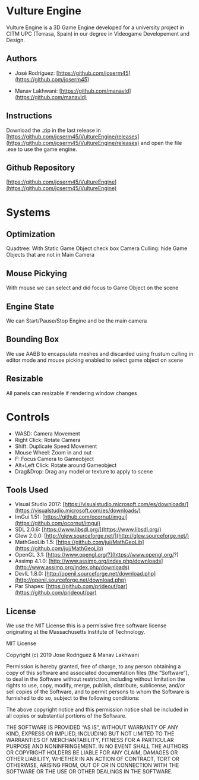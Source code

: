 # Vulture Engine

Vulture Engine is a 3D Game Engine developed for a university project in CITM UPC (Terrasa, Spain) in our degree in Videogame Developement and Design.

## Authors

* José Rodríguez: [https://github.com/joserm45](https://github.com/joserm45)

* Manav Lakhwani: [https://github.com/manavld](https://github.com/manavld)

## Instructions

Download the .zip in the last release in [https://github.com/joserm45/VultureEngine/releases](https://github.com/joserm45/VultureEngine/releases) and open the file .exe to use the game engine.

## Github Repository

[https://github.com/joserm45/VultureEngine](https://github.com/joserm45/VultureEngine)

# Systems

## Optimization

Quadtree: With Static Game Object check box
Camera Culling: hide Game Objects that are not in Main Camera

## Mouse Pickying

With mouse we can select and did focus to Game Object on the scene

## Engine State

We can Start/Pause/Stop Engine and be the main camera

## Bounding Box

We use AABB to encapsulate meshes and discarded using frustum culling in editor mode and mouse picking enabled to select game object on scene

## Resizable

All panels can resizable if rendering window changes

# Controls

* WASD: Camera Movement
* Right Click: Rotate Camera
* Shift: Duplicate Speed Movement
* Mouse Wheel: Zoom in and out
* F: Focus Camera to Gameobject
* Alt+Left Click: Rotate around Gameobject
* Drag&Drop: Drag any model or texture to apply to scene

## Tools Used

* Visual Studio 2017: [https://visualstudio.microsoft.com/es/downloads/](https://visualstudio.microsoft.com/es/downloads/)
* ImGui 1.51: [https://github.com/ocornut/imgui](https://github.com/ocornut/imgui)
* SDL 2.0.6: [https://www.libsdl.org/](https://www.libsdl.org/)
* Glew 2.0.0: [http://glew.sourceforge.net/](http://glew.sourceforge.net/)
* MathGeoLib 1.5: [https://github.com/juj/MathGeoLib](https://github.com/juj/MathGeoLib)
* OpenGL 3.1: [https://www.opengl.org/?](https://www.opengl.org/?)
* Assimp 4.1.0: [http://www.assimp.org/index.php/downloads](http://www.assimp.org/index.php/downloads)
* DevIL 1.8.0: [http://openil.sourceforge.net/download.php](http://openil.sourceforge.net/download.php)
* Par Shapes: [https://github.com/prideout/par](https://github.com/prideout/par)

## License

We use the MIT License this is a permissive free software license originating at the Massachusetts Institute of Technology.

MIT License

Copyright (c) 2019 Jose Rodriguez & Manav Lakhwani

Permission is hereby granted, free of charge, to any person obtaining a copy of this software and associated documentation files (the “Software”), to deal in the Software without restriction, including without limitation the rights to use, copy, modify, merge, publish, distribute, sublicense, and/or sell copies of the Software, and to permit persons to whom the Software is furnished to do so, subject to the following conditions:

The above copyright notice and this permission notice shall be included in all copies or substantial portions of the Software.

THE SOFTWARE IS PROVIDED “AS IS”, WITHOUT WARRANTY OF ANY KIND, EXPRESS OR IMPLIED, INCLUDING BUT NOT LIMITED TO THE WARRANTIES OF MERCHANTABILITY, FITNESS FOR A PARTICULAR PURPOSE AND NONINFRINGEMENT. IN NO EVENT SHALL THE AUTHORS OR COPYRIGHT HOLDERS BE LIABLE FOR ANY CLAIM, DAMAGES OR OTHER LIABILITY, WHETHER IN AN ACTION OF CONTRACT, TORT OR OTHERWISE, ARISING FROM, OUT OF OR IN CONNECTION WITH THE SOFTWARE OR THE USE OR OTHER DEALINGS IN THE SOFTWARE.
